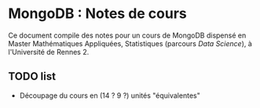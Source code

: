 # MongoDB : Notes de cours

Ce document compile des notes pour un cours de MongoDB dispensé en Master
Mathématiques Appliquées, Statistiques (parcours _Data Science_), à
l'Université de Rennes 2.

## TODO list

* Découpage du cours en (14 ? 9 ?) unités "équivalentes"
